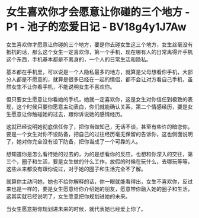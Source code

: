 # 女生喜欢你才会愿意让你碰的三个地方 - P1 - 池子的恋爱日记 - BV18g4y1J7Aw

女生喜欢你才愿意让你碰的三个地方，要是你去碰女生这三个地方，女生丝毫没有抵抗的话，那么这个女生一定喜欢你，第一个手机，现在哪有人的日常离得开手机这个东西，手机基本都是不离身的，一个人的日常生活和隐私。

基本都在手机里，可以说是一个人隐私最多的地方，就算是父母想看你手机，大部分人都是不愿意的，就算是很多已经在一起的情侣，都不会让对方看自己手机，虽然女生不让你看手机，不能说明女生不喜欢你。

但只要女生愿意让你看她的手机，她就一定喜欢你，这是女生对你信任到极致的表现，这个时候只要你愿意主动表白，你们就能确认关系，第二个情感经历，要是女生愿意让你触碰她的过去，跟你诉说她的感情经历。

这就已经说明她彻底信任你了，把你当做知己，无话不谈，甚至有些许的暗恋你，要是一个女生对你不设防备，把自己的过往经历毫无保留的告诉你，这也侧面说明了，她对你完全没有设下防备，把你当成了一个可靠的人。

想知道你是怎么看待她的过去的，为的是想看你的反应，也想和你深入的交往，第三个，圈子和生活，要是女生做的什么工作，放假的时候在玩什么，去哪玩等等，这些从来都没有跟你说过，对于她的圈子和生活完全不了解。

就算你主动问她，她也不给你解释的话，你一眼就能看得出，女生不喜欢你，反过来也是一样的，要是女生愿意给你介绍她的朋友，愿意带你融入她的圈子和生活，这其实就已经说明了，女生愿意把你规划进她的未来。

当女生愿意把你规划进未来的时候，就代表她已经爱上你了。